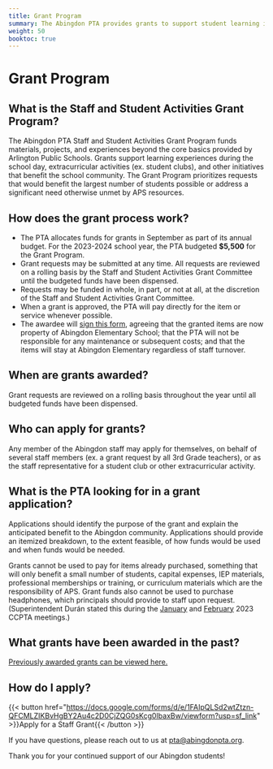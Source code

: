 ```yaml
---
title: Grant Program
summary: The Abingdon PTA provides grants to support student learning in the classroom and beyond.
weight: 50
booktoc: true
---
```


# Grant Program

## What is the Staff and Student Activities Grant Program?

The Abingdon PTA Staff and Student Activities Grant Program funds materials, projects, and experiences beyond the core basics provided by Arlington Public Schools. Grants support learning experiences during the school day, extracurricular activities (ex. student clubs), and other initiatives that benefit the school community. The Grant Program prioritizes requests that would benefit the largest number of students possible or address a significant need otherwise unmet by APS resources.

## How does the grant process work?

- The PTA allocates funds for grants in September as part of its annual budget. For the 2023-2024 school year, the PTA budgeted **$5,500** for the Grant Program.
- Grant requests may be submitted at any time. All requests are reviewed on a rolling basis by the Staff and Student Activities Grant Committee until the budgeted funds have been dispensed.
- Requests may be funded in whole, in part, or not at all, at the discretion of the Staff and Student Activities Grant Committee.
- When a grant is approved, the PTA will pay directly for the item or service whenever possible.
- The awardee will [sign this form](files/grant-program-agreement.pdf), agreeing that the granted items are now property of Abingdon Elementary School; that the PTA will not be responsible for any maintenance or subsequent costs; and that the items will stay at Abingdon Elementary regardless of staff turnover.

## When are grants awarded?

Grant requests are reviewed on a rolling basis throughout the year until all budgeted funds have been dispensed.

## Who can apply for grants?

Any member of the Abingdon staff may apply for themselves, on behalf of several staff members (ex. a grant request by all 3rd Grade teachers), or as the staff representative for a student club or other extracurricular activity.

## What is the PTA looking for in a grant application?

Applications should identify the purpose of the grant and explain the anticipated benefit to the Abingdon community. Applications should provide an itemized breakdown, to the extent feasible, of how funds would be used and when funds would be needed.

Grants cannot be used to pay for items already purchased, something that will only benefit a small number of students, capital expenses, IEP materials, professional memberships or training, or curriculum materials which are the responsibility of APS. Grant funds also cannot be used to purchase headphones, which principals should provide to staff upon request. (Superintendent Durán stated this during the [January](files/ccpta-1.pdf#page=2) and [February](files/ccpta-2.pdf#page=2) 2023 CCPTA meetings.)

## What grants have been awarded in the past?

[Previously awarded grants can be viewed here.](/categories/grants/)

## How do I apply?

{{< button href="https://docs.google.com/forms/d/e/1FAIpQLSd2wtZtzn-QFCMLZIKBvHgBY2Au4c2D0CjZQG0sKcg0IbaxBw/viewform?usp=sf_link" >}}Apply for a Staff Grant{{< /button >}}

If you have questions, please reach out to us at pta@abingdonpta.org.

Thank you for your continued support of our Abingdon students!

<!--
- https://tuckahoepta.membershiptoolkit.com/teacher_grants
- https://cardinalpta.org/staff-support/grants-for-education/
- https://jefferson.apsva.us/pta/pta-mini-grant-program/
- https://www.acmpta.com/pta-programsevents/teacher-grants
-->